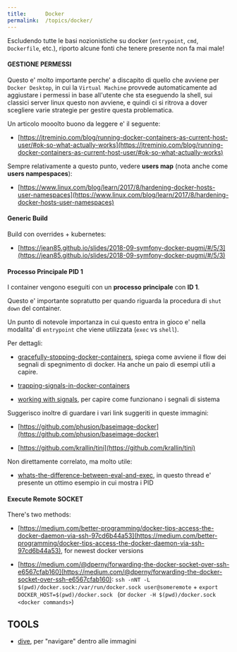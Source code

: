 ```yaml
---
title:      Docker
permalink:  /topics/docker/
---
```



Escludendo tutte le basi nozionistiche su docker (`entrypoint`, `cmd`, `Dockerfile`, etc.),
riporto alcune fonti che tenere presente non fa mai male!


#### GESTIONE PERMESSI

Questo e' molto importante perche' a discapito di quello che avviene per `Docker Desktop`, 
in cui la `Virtual Machine` provvede automaticamente ad aggiustare i permessi in base all'utente che sta eseguendo la shell,
sui classici server linux questo non avviene, e quindi ci si ritrova a dover scegliere varie strategie per gestire questa problematica.

Un articolo mooolto buono da leggere e' il seguente:

- [https://jtreminio.com/blog/running-docker-containers-as-current-host-user/#ok-so-what-actually-works](https://jtreminio.com/blog/running-docker-containers-as-current-host-user/#ok-so-what-actually-works)

Sempre relativamente a questo punto, vedere **users map** (nota anche come __users nampespaces__):

- [https://www.linux.com/blog/learn/2017/8/hardening-docker-hosts-user-namespaces](https://www.linux.com/blog/learn/2017/8/hardening-docker-hosts-user-namespaces)


#### Generic Build

Build con overrides + kubernetes:

- [https://jean85.github.io/slides/2018-09-symfony-docker-pugmi/#/5/3](https://jean85.github.io/slides/2018-09-symfony-docker-pugmi/#/5/3)


#### Processo Principale PID 1

I container vengono eseguiti con un **processo principale** con **ID 1**.

Questo e' importante sopratutto per quando riguarda la procedura di `shut down` del container.

Un punto di notevole importanza in cui questo entra in gioco e' nella modalita' di `entrypoint` che viene utilizzata
(`exec` vs `shell`).

Per dettagli:

- [gracefully-stopping-docker-containers](https://www.ctl.io/developers/blog/post/gracefully-stopping-docker-containers/), 
spiega come avviene il flow dei segnali di spegnimento di docker. Ha anche un paio di esempi utili a capire.

- [trapping-signals-in-docker-containers](https://medium.com/@gchudnov/trapping-signals-in-docker-containers-7a57fdda7d86)

- [working with signals](https://www.linuxjournal.com/article/10815), per capire come funzionano i segnali di sistema

Suggerisco inoltre di guardare i vari link suggeriti in queste immagini:

- [https://github.com/phusion/baseimage-docker](https://github.com/phusion/baseimage-docker)

- [https://github.com/krallin/tini](https://github.com/krallin/tini)

Non direttamente correlato, ma molto utile:

- [whats-the-difference-between-eval-and-exec](https://unix.stackexchange.com/questions/296838/whats-the-difference-between-eval-and-exec), 
in questo thread e' presente un ottimo esempio in cui mostra i PID


#### Execute Remote SOCKET

There's two methods:

- [https://medium.com/better-programming/docker-tips-access-the-docker-daemon-via-ssh-97cd6b44a53](https://medium.com/better-programming/docker-tips-access-the-docker-daemon-via-ssh-97cd6b44a53), for newest docker versions

- [https://medium.com/@dperny/forwarding-the-docker-socket-over-ssh-e6567cfab160](https://medium.com/@dperny/forwarding-the-docker-socket-over-ssh-e6567cfab160): `ssh -nNT -L $(pwd)/docker.sock:/var/run/docker.sock user@someremote` + `export DOCKER_HOST=$(pwd)/docker.sock
` (or `docker -H $(pwd)/docker.sock <docker commands>`)



TOOLS
-----

- [dive](https://github.com/wagoodman/dive), per "navigare" dentro alle immagini